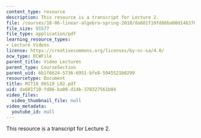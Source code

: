 ```yaml
---
content_type: resource
description: This resource is a transcript for Lecture 2.
file: /courses/18-06-linear-algebra-spring-2010/da601f10fd86ba00d14b378327561b84_MIT18_06S10_L02.pdf
file_size: 91577
file_type: application/pdf
learning_resource_types:
- Lecture Videos
license: https://creativecommons.org/licenses/by-nc-sa/4.0/
ocw_type: OCWFile
parent_title: Video Lectures
parent_type: CourseSection
parent_uid: 6b1f6624-5736-6951-bfe8-5945521b0299
resourcetype: Document
title: MIT18_06S10_L02.pdf
uid: da601f10-fd86-ba00-d14b-378327561b84
video_files:
  video_thumbnail_file: null
video_metadata:
  youtube_id: null
---
```

This resource is a transcript for Lecture 2.